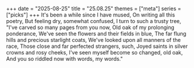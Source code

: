 +++
date = "2025-08-25"
title = "25.08.25"
themes = ["meta"]
series = ["picks"]
+++
It's been a while since I have mused,
On writing all this poetry,
But feeling dry, somewhat confused,
I turn to such a trusty tree,
"I've carved so many pages from you now,
Old oak of my prolonging ponderance,
We've seen the flowers and their fields in blue,
The far flung hills and precious starlight coats,
We've looked upon all manners of the race,
Those close and far perfected strangers, such,
Joyed saints in silver crowns and rosy cheeks,
I've seen myself become so changed, old oak,
And you so riddled now with words, my words."
